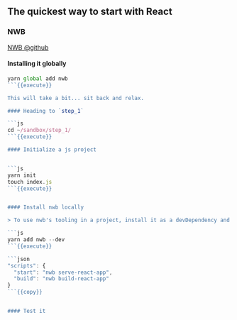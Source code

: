 ## The quickest way to start with React

### NWB

[NWB @github](https://github.com/insin/nwb#readme)

#### Installing it globally

```js
yarn global add nwb
```{{execute}}

This will take a bit... sit back and relax.

#### Heading to `step_1`

```js
cd ~/sandbox/step_1/
```{{execute}}

#### Initialize a js project


```js
yarn init
touch index.js
```{{execute}}


#### Install nwb locally

> To use nwb's tooling in a project, install it as a devDependency and use nwb commands in package.json "scripts":

```js
yarn add nwb --dev
```{{execute}}

```json
"scripts": {
  "start": "nwb serve-react-app",
  "build": "nwb build-react-app"
}
```{{copy}}


#### Test it



